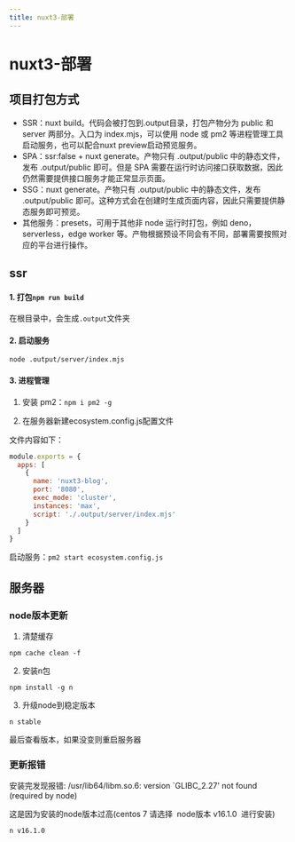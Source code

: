 ```yaml
---
title: nuxt3-部署
---
```


# nuxt3-部署

## 项目打包方式

- SSR：nuxt build。代码会被打包到.output目录，打包产物分为 public 和 server 两部分。入口为 index.mjs，可以使用 node 或 pm2 等进程管理工具启动服务，也可以配合nuxt preview启动预览服务。
- SPA：ssr:false + nuxt generate。产物只有 .output/public 中的静态文件，发布 .output/public 即可。但是 SPA 需要在运行时访问接口获取数据，因此仍然需要提供接口服务才能正常显示页面。
- SSG：nuxt generate。产物只有 .output/public 中的静态文件，发布 .output/public 即可。这种方式会在创建时生成页面内容，因此只需要提供静态服务即可预览。
- 其他服务：presets，可用于其他非 node 运行时打包，例如 deno，serverless，edge worker 等。产物根据预设不同会有不同，部署需要按照对应的平台进行操作。

## ssr

#### 1. 打包`npm run build`

在根目录中，会生成`.output`文件夹

#### 2. 启动服务

```
node .output/server/index.mjs
```

#### 3. 进程管理

1. 安装 pm2：`npm i pm2 -g`

2. 在服务器新建ecosystem.config.js配置文件

文件内容如下：
```js
module.exports = {
  apps: [
    {
      name: 'nuxt3-blog',
      port: '8080',
      exec_mode: 'cluster',
      instances: 'max',
      script: './.output/server/index.mjs'
    }
  ]
}
```

启动服务：`pm2 start ecosystem.config.js`

## 服务器

### node版本更新

1. 清楚缓存

`npm cache clean -f`

2. 安装n包

`npm install -g n`

3. 升级node到稳定版本

`n stable`

最后查看版本，如果没变则重启服务器

### 更新报错

安装完发现报错: /usr/lib64/libm.so.6: version `GLIBC_2.27' not found (required by node)

这是因为安装的node版本过高(centos 7 请选择  node版本 v16.1.0  进行安装)

`n v16.1.0`